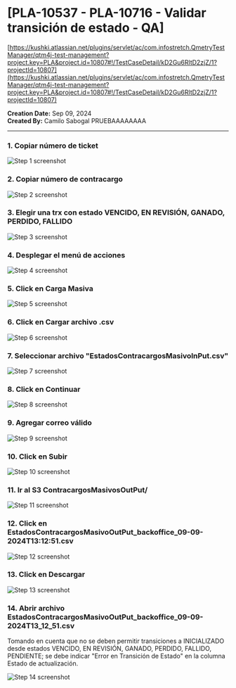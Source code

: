 # [PLA-10537 - PLA-10716 - Validar transición de estado - QA]

[https://kushki.atlassian.net/plugins/servlet/ac/com.infostretch.QmetryTestManager/qtm4j-test-management?project.key=PLA&project.id=10807#!/TestCaseDetail/kD2Gu6RltD2zjZ/1?projectId=10807](https://kushki.atlassian.net/plugins/servlet/ac/com.infostretch.QmetryTestManager/qtm4j-test-management?project.key=PLA&project.id=10807#!/TestCaseDetail/kD2Gu6RltD2zjZ/1?projectId=10807)

**Creation Date:** Sep 09, 2024  
**Created By:** Camilo Sabogal PRUEBAAAAAAAA

---

### 1. Copiar número de ticket

![Step 1 screenshot](https://images.tango.us/workflows/25f705d8-ab74-4683-b8b7-9ed93838007e/steps/f2cb58e9-0576-4781-a0aa-2bb82b3f14ec/12605144-eaee-44ae-86c0-1dbb4f3ee661.png?crop=focalpoint&fit=crop&fp-x=0.5781&fp-y=0.3482&fp-z=2.9250&w=1200&border=2%2CF4F2F7&border-radius=8%2C8%2C8%2C8&border-radius-inner=8%2C8%2C8%2C8&blend-align=bottom&blend-mode=normal&blend-x=0&blend-w=1200&blend64=aHR0cHM6Ly9pbWFnZXMudGFuZ28udXMvc3RhdGljL21hZGUtd2l0aC10YW5nby13YXRlcm1hcmstdjIucG5n&mark-x=550&mark-y=355&m64=aHR0cHM6Ly9pbWFnZXMudGFuZ28udXMvc3RhdGljL2JsYW5rLnBuZz9tYXNrPWNvcm5lcnMmYm9yZGVyPTYlMkNGRjc0NDImdz05OSZoPTk5JmZpdD1jcm9wJmNvcm5lci1yYWRpdXM9MTA%3D)

### 2. Copiar número de contracargo

![Step 2 screenshot](https://images.tango.us/workflows/25f705d8-ab74-4683-b8b7-9ed93838007e/steps/3402a888-5bfa-49ce-9e5d-0831fa7994dd/7a35b359-e859-4940-92a7-b28fc4ce1479.png?crop=focalpoint&fit=crop&fp-x=0.8508&fp-y=0.3482&fp-z=2.9250&w=1200&border=2%2CF4F2F7&border-radius=8%2C8%2C8%2C8&border-radius-inner=8%2C8%2C8%2C8&blend-align=bottom&blend-mode=normal&blend-x=0&blend-w=1200&blend64=aHR0cHM6Ly9pbWFnZXMudGFuZ28udXMvc3RhdGljL21hZGUtd2l0aC10YW5nby13YXRlcm1hcmstdjIucG5n&mark-x=627&mark-y=355&m64=aHR0cHM6Ly9pbWFnZXMudGFuZ28udXMvc3RhdGljL2JsYW5rLnBuZz9tYXNrPWNvcm5lcnMmYm9yZGVyPTYlMkNGRjc0NDImdz05OSZoPTk5JmZpdD1jcm9wJmNvcm5lci1yYWRpdXM9MTA%3D)

### 3. Elegir una trx con estado VENCIDO, EN REVISIÓN, GANADO, PERDIDO, FALLIDO

![Step 3 screenshot](https://images.tango.us/workflows/25f705d8-ab74-4683-b8b7-9ed93838007e/steps/910782c9-20e1-467d-98ee-9c3e9a4b8318/f2e06ab6-622c-403c-91a8-82da7054476d.png?crop=focalpoint&fit=crop&fp-x=0.7974&fp-y=0.3475&fp-z=3.0293&w=1200&border=2%2CF4F2F7&border-radius=8%2C8%2C8%2C8&border-radius-inner=8%2C8%2C8%2C8&blend-align=bottom&blend-mode=normal&blend-x=0&blend-w=1200&blend64=aHR0cHM6Ly9pbWFnZXMudGFuZ28udXMvc3RhdGljL21hZGUtd2l0aC10YW5nby13YXRlcm1hcmstdjIucG5n&mark-x=521&mark-y=368&m64=aHR0cHM6Ly9pbWFnZXMudGFuZ28udXMvc3RhdGljL2JsYW5rLnBuZz9tYXNrPWNvcm5lcnMmYm9yZGVyPTYlMkNGRjc0NDImdz0xNTcmaD03NCZmaXQ9Y3JvcCZjb3JuZXItcmFkaXVzPTEw)

### 4. Desplegar el menú de acciones

![Step 4 screenshot](https://images.tango.us/workflows/25f705d8-ab74-4683-b8b7-9ed93838007e/steps/e6f6b698-b19a-4b33-a17e-e6dae86fcd53/f4320ee8-ee89-4238-8332-1590db55edbe.png?crop=focalpoint&fit=crop&fp-x=0.9259&fp-y=0.1558&fp-z=2.7965&w=1200&border=2%2CF4F2F7&border-radius=8%2C8%2C8%2C8&border-radius-inner=8%2C8%2C8%2C8&blend-align=bottom&blend-mode=normal&blend-x=0&blend-w=1200&blend64=aHR0cHM6Ly9pbWFnZXMudGFuZ28udXMvc3RhdGljL21hZGUtd2l0aC10YW5nby13YXRlcm1hcmstdjIucG5n&mark-x=880&mark-y=287&m64=aHR0cHM6Ly9pbWFnZXMudGFuZ28udXMvc3RhdGljL2JsYW5rLnBuZz9tYXNrPWNvcm5lcnMmYm9yZGVyPTYlMkNGRjc0NDImdz0xNDImaD0xMzAmZml0PWNyb3AmY29ybmVyLXJhZGl1cz0xMA%3D%3D)

### 5. Click en Carga Masiva

![Step 5 screenshot](https://images.tango.us/workflows/25f705d8-ab74-4683-b8b7-9ed93838007e/steps/79919563-c358-4652-bc47-e2860f3a9b38/ac060c6f-bc0b-41ec-b4ee-d2273436555c.png?crop=focalpoint&fit=crop&fp-x=0.8623&fp-y=0.2579&fp-z=2.7561&w=1200&border=2%2CF4F2F7&border-radius=8%2C8%2C8%2C8&border-radius-inner=8%2C8%2C8%2C8&blend-align=bottom&blend-mode=normal&blend-x=0&blend-w=1200&blend64=aHR0cHM6Ly9pbWFnZXMudGFuZ28udXMvc3RhdGljL21hZGUtd2l0aC10YW5nby13YXRlcm1hcmstdjIucG5n&mark-x=464&mark-y=335&m64=aHR0cHM6Ly9pbWFnZXMudGFuZ28udXMvc3RhdGljL2JsYW5rLnBuZz9tYXNrPWNvcm5lcnMmYm9yZGVyPTYlMkNGRjc0NDImdz01NjAmaD0xNDAmZml0PWNyb3AmY29ybmVyLXJhZGl1cz0xMA%3D%3D)

### 6. Click en Cargar archivo .csv

![Step 6 screenshot](https://images.tango.us/workflows/25f705d8-ab74-4683-b8b7-9ed93838007e/steps/7ca71b87-bf4a-4f67-82ae-4dd195efaafd/0c16b4eb-2685-4b6d-8724-b567f1c742e5.png?crop=focalpoint&fit=crop&fp-x=0.8623&fp-y=0.3102&fp-z=2.7561&w=1200&border=2%2CF4F2F7&border-radius=8%2C8%2C8%2C8&border-radius-inner=8%2C8%2C8%2C8&blend-align=bottom&blend-mode=normal&blend-x=0&blend-w=1200&blend64=aHR0cHM6Ly9pbWFnZXMudGFuZ28udXMvc3RhdGljL21hZGUtd2l0aC10YW5nby13YXRlcm1hcmstdjIucG5n&mark-x=464&mark-y=335&m64=aHR0cHM6Ly9pbWFnZXMudGFuZ28udXMvc3RhdGljL2JsYW5rLnBuZz9tYXNrPWNvcm5lcnMmYm9yZGVyPTYlMkNGRjc0NDImdz01NjAmaD0xNDAmZml0PWNyb3AmY29ybmVyLXJhZGl1cz0xMA%3D%3D)

### 7. Seleccionar archivo "EstadosContracargosMasivoInPut.csv"

![Step 7 screenshot](https://images.tango.us/workflows/25f705d8-ab74-4683-b8b7-9ed93838007e/steps/73fa16aa-4993-4b1b-aba0-17906c14f4d3/a1731c29-868a-4afe-8833-b7150a7c0579.png?crop=focalpoint&fit=crop&w=1200&border=2%2CF4F2F7&border-radius=8%2C8%2C8%2C8&border-radius-inner=8%2C8%2C8%2C8&blend-align=bottom&blend-mode=normal&blend-x=0&blend-w=1200&blend64=aHR0cHM6Ly9pbWFnZXMudGFuZ28udXMvc3RhdGljL21hZGUtd2l0aC10YW5nby13YXRlcm1hcmstdjIucG5n)

### 8. Click en Continuar

![Step 8 screenshot](https://images.tango.us/workflows/25f705d8-ab74-4683-b8b7-9ed93838007e/steps/602a852e-df89-4976-88bc-69a4fe0cc040/46324858-247e-4ba7-baf4-1092349b28f4.png?crop=focalpoint&fit=crop&fp-x=0.7520&fp-y=0.7775&fp-z=3.2651&w=1200&border=2%2CF4F2F7&border-radius=8%2C8%2C8%2C8&border-radius-inner=8%2C8%2C8%2C8&blend-align=bottom&blend-mode=normal&blend-x=0&blend-w=1200&blend64=aHR0cHM6Ly9pbWFnZXMudGFuZ28udXMvc3RhdGljL21hZGUtd2l0aC10YW5nby13YXRlcm1hcmstdjIucG5n&mark-x=372&mark-y=329&m64=aHR0cHM6Ly9pbWFnZXMudGFuZ28udXMvc3RhdGljL2JsYW5rLnBuZz9tYXNrPWNvcm5lcnMmYm9yZGVyPTYlMkNGRjc0NDImdz00NTYmaD0xNTImZml0PWNyb3AmY29ybmVyLXJhZGl1cz0xMA%3D%3D)

### 9. Agregar correo válido

![Step 9 screenshot](https://images.tango.us/workflows/25f705d8-ab74-4683-b8b7-9ed93838007e/steps/2a0eacd6-f951-46fe-982a-cc9934fc77fe/2cb7c5ab-f511-4628-ad42-be51932cb382.png?crop=focalpoint&fit=crop&fp-x=0.4929&fp-y=0.4601&fp-z=1.2451&w=1200&border=2%2CF4F2F7&border-radius=8%2C8%2C8%2C8&border-radius-inner=8%2C8%2C8%2C8&blend-align=bottom&blend-mode=normal&blend-x=0&blend-w=1200&blend64=aHR0cHM6Ly9pbWFnZXMudGFuZ28udXMvc3RhdGljL21hZGUtd2l0aC10YW5nby13YXRlcm1hcmstdjIucG5n&mark-x=158&mark-y=382&m64=aHR0cHM6Ly9pbWFnZXMudGFuZ28udXMvc3RhdGljL2JsYW5rLnBuZz9tYXNrPWNvcm5lcnMmYm9yZGVyPTYlMkNGRjc0NDImdz04ODUmaD00NiZmaXQ9Y3JvcCZjb3JuZXItcmFkaXVzPTEw)

### 10. Click en Subir

![Step 10 screenshot](https://images.tango.us/workflows/25f705d8-ab74-4683-b8b7-9ed93838007e/steps/56bc0503-4f5a-46ce-9d2f-f42dbf4d97b7/60cec179-cd5b-474b-9e41-a270189ae1c1.png?crop=focalpoint&fit=crop&fp-x=0.7648&fp-y=0.7775&fp-z=3.5629&w=1200&border=2%2CF4F2F7&border-radius=8%2C8%2C8%2C8&border-radius-inner=8%2C8%2C8%2C8&blend-align=bottom&blend-mode=normal&blend-x=0&blend-w=1200&blend64=aHR0cHM6Ly9pbWFnZXMudGFuZ28udXMvc3RhdGljL21hZGUtd2l0aC10YW5nby13YXRlcm1hcmstdjIucG5n&mark-x=406&mark-y=322&m64=aHR0cHM6Ly9pbWFnZXMudGFuZ28udXMvc3RhdGljL2JsYW5rLnBuZz9tYXNrPWNvcm5lcnMmYm9yZGVyPTYlMkNGRjc0NDImdz0zODkmaD0xNjYmZml0PWNyb3AmY29ybmVyLXJhZGl1cz0xMA%3D%3D)

### 11. Ir al S3 ContracargosMasivosOutPut/

![Step 11 screenshot](https://images.tango.us/workflows/25f705d8-ab74-4683-b8b7-9ed93838007e/steps/6192e86d-1134-4d09-9baa-539c74dac120/6fedd7f0-be59-42e1-b5f6-d3fb5b1b7636.png?crop=focalpoint&fit=crop&fp-x=0.6823&fp-y=0.0753&fp-z=2.5868&w=1200&border=2%2CF4F2F7&border-radius=8%2C8%2C8%2C8&border-radius-inner=8%2C8%2C8%2C8&blend-align=bottom&blend-mode=normal&blend-x=0&blend-w=1200&blend64=aHR0cHM6Ly9pbWFnZXMudGFuZ28udXMvc3RhdGljL21hZGUtd2l0aC10YW5nby13YXRlcm1hcmstdjIucG5n&mark-x=386&mark-y=125&m64=aHR0cHM6Ly9pbWFnZXMudGFuZ28udXMvc3RhdGljL2JsYW5rLnBuZz9tYXNrPWNvcm5lcnMmYm9yZGVyPTYlMkNGRjc0NDImdz00MjcmaD02NiZmaXQ9Y3JvcCZjb3JuZXItcmFkaXVzPTEw)

### 12. Click en EstadosContracargosMasivoOutPut_backoffice_09-09-2024T13:12:51.csv

![Step 12 screenshot](https://images.tango.us/workflows/25f705d8-ab74-4683-b8b7-9ed93838007e/steps/43b91dd6-1d17-440b-9e2e-aba7e56aabda/19e79f99-7f5e-4c2d-b2ce-c401a575df8c.png?crop=focalpoint&fit=crop&fp-x=0.3316&fp-y=0.6086&fp-z=2.3933&w=1200&border=2%2CF4F2F7&border-radius=8%2C8%2C8%2C8&border-radius-inner=8%2C8%2C8%2C8&blend-align=bottom&blend-mode=normal&blend-x=0&blend-w=1200&blend64=aHR0cHM6Ly9pbWFnZXMudGFuZ28udXMvc3RhdGljL21hZGUtd2l0aC10YW5nby13YXRlcm1hcmstdjIucG5n&mark-x=431&mark-y=335&m64=aHR0cHM6Ly9pbWFnZXMudGFuZ28udXMvc3RhdGljL2JsYW5rLnBuZz9tYXNrPWNvcm5lcnMmYm9yZGVyPTYlMkNGRjc0NDImdz0zMzgmaD0xMzkmZml0PWNyb3AmY29ybmVyLXJhZGl1cz0xMA%3D%3D)

### 13. Click en Descargar

![Step 13 screenshot](https://images.tango.us/workflows/25f705d8-ab74-4683-b8b7-9ed93838007e/steps/6a5d8f6d-5e0a-4d08-8bbf-e8219606f41e/d16bad2e-b82c-43a1-96c6-5bee6eb3246b.png?crop=focalpoint&fit=crop&fp-x=0.4005&fp-y=0.2232&fp-z=2.5211&w=1200&border=2%2CF4F2F7&border-radius=8%2C8%2C8%2C8&border-radius-inner=8%2C8%2C8%2C8&blend-align=bottom&blend-mode=normal&blend-x=0&blend-w=1200&blend64=aHR0cHM6Ly9pbWFnZXMudGFuZ28udXMvc3RhdGljL21hZGUtd2l0aC10YW5nby13YXRlcm1hcmstdjIucG5n&mark-x=454&mark-y=363&m64=aHR0cHM6Ly9pbWFnZXMudGFuZ28udXMvc3RhdGljL2JsYW5rLnBuZz9tYXNrPWNvcm5lcnMmYm9yZGVyPTYlMkNGRjc0NDImdz0yOTImaD04MyZmaXQ9Y3JvcCZjb3JuZXItcmFkaXVzPTEw)

### 14. Abrir archivo EstadosContracargosMasivoOutPut_backoffice_09-09-2024T13_12_51.csv

Tomando en cuenta que no se deben permitir transiciones a INICIALIZADO desde estados VENCIDO, EN REVISIÓN, GANADO, PERDIDO, FALLIDO, PENDIENTE; se debe indicar "Error en Transición de Estado" en la columna Estado de actualización.

![Step 14 screenshot](https://images.tango.us/workflows/25f705d8-ab74-4683-b8b7-9ed93838007e/steps/5bb38fff-d40b-40fd-bf37-493797407667/7e96aa48-d850-44ec-a131-bba9ab3b5c63.png?crop=focalpoint&fit=crop&fp-x=0.5000&fp-y=0.5000&w=1200&border=2%2CF4F2F7&border-radius=8%2C8%2C8%2C8&border-radius-inner=8%2C8%2C8%2C8&blend-align=bottom&blend-mode=normal&blend-x=0&blend-w=1200&blend64=aHR0cHM6Ly9pbWFnZXMudGFuZ28udXMvc3RhdGljL21hZGUtd2l0aC10YW5nby13YXRlcm1hcmstdjIucG5n&mark-x=346&mark-y=121&m64=aHR0cHM6Ly9pbWFnZXMudGFuZ28udXMvc3RhdGljL2JsYW5rLnBuZz9tYXNrPWNvcm5lcnMmYm9yZGVyPTQlMkNGRjc0NDImdz04NTImaD02NjkmZml0PWNyb3AmY29ybmVyLXJhZGl1cz0xMA%3D%3D)

<br/>
